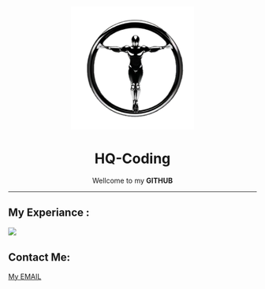 <div align="center">
  <img width='250px' src='./HQ-LOGO.png'>
  <h1>HQ-Coding</h1>
  <p>Wellcome to my <b>GITHUB</b> </p>
  
</div>
<hr>
<h2>My Experiance :</h2>
<img src="https://skillicons.dev/icons?i=html,css,js,bootstrap,sass,tailwind,vue">
<h2>Contact Me:</h2>
<a href="mailto:qasemian.hadi@gmail.com">
  My EMAIL
</a>

